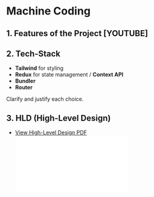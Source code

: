 # Machine Coding 
## 1. Features of the Project [YOUTUBE]
## 2. Tech-Stack
   - **Tailwind** for styling
   - **Redux** for state management / **Context API**
   - **Bundler**
   - **Router**

   Clarify and justify each choice.

## 3. HLD (High-Level Design)

   - [View High-Level Design PDF](./public/YouTube_HLD.drawio.pdf)
    ![Alt text](./public/YouTube_HLD.drawio.pdf)
